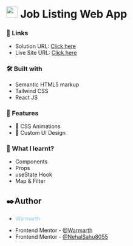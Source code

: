 # <img src="https://cdn.iconscout.com/icon/free/png-512/free-react-1-282599.png?f=avif&w=512" width="30"/> Job Listing Web App

### 🔗 Links

- Solution URL: [Click here]()
- Live Site URL: [Click here]()

### 🛠️ Built with

- Semantic HTML5 markup
- Tailwind CSS
- React JS

### 🎨 Features

- 🫧 CSS Animations
- 🤹 Custom UI Design

### 📜 What I learnt?

- Components
- Props
- useState Hook
- Map & Filter


## ✒️Author

- <p style="color:skyblue">Warmarth</p>
- Frontend Mentor - [@Warmarth](https://www.frontendmentor.io/profile/Warmarth)
- Frontend Mentor - [@NehalSahu8055](https://www.frontendmentor.io/profile/NehalSahu8055)
